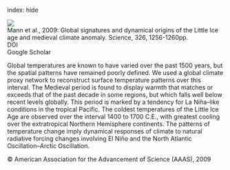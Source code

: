 index: hide

<div class="Citation">
    <div class="Citation-thumb CitationThumb-linked"  data-href="https://doi.org/10.1126/science.1177303">
      <img src="https://static.claimspace.cloud/climate-study-static/refs/thumbs/10/Mann_et_al_2009-thumb.png" />
    </div>

  <div class="Citation-body">
    <div class="Citation-text">Mann et al., 2009: Global signatures and dynamical origins of the Little Ice age and medieval climate anomaly. <span class="Article-journal">Science, </span><span class="Article-volume">326, </span>1256-1260pp.</div>
    <div class="Citation-links">
      <div class="CitationLink" data-href="https://doi.org/10.1126/science.1177303">
        <div class="CitationLink-icon CitationLink-Doi"></div>
        <div class="CitationLink-text">DOI</div>
      </div>
      <div class="CitationLink" data-href="https://scholar.google.com/scholar?q=10.1126/science.1177303">
        <div class="CitationLink-icon CitationLink-Scholar"></div>
        <div class="CitationLink-text">Google Scholar</div>
      </div>
    </div>
  </div>
</div>

Global temperatures are known to have varied over the past 1500 years, but the spatial patterns have remained poorly defined. We used a global climate proxy network to reconstruct surface temperature patterns over this interval. The Medieval period is found to display warmth that matches or exceeds that of the past decade in some regions, but which falls well below recent levels globally. This period is marked by a tendency for La Niña–like conditions in the tropical Pacific. The coldest temperatures of the Little Ice Age are observed over the interval 1400 to 1700 C.E., with greatest cooling over the extratropical Northern Hemisphere continents. The patterns of temperature change imply dynamical responses of climate to natural radiative forcing changes involving El Niño and the North Atlantic Oscillation–Arctic Oscillation.

<div class="Citation-copy">
&copy; American Association for the Advancement of Science (AAAS), 2009
</div>